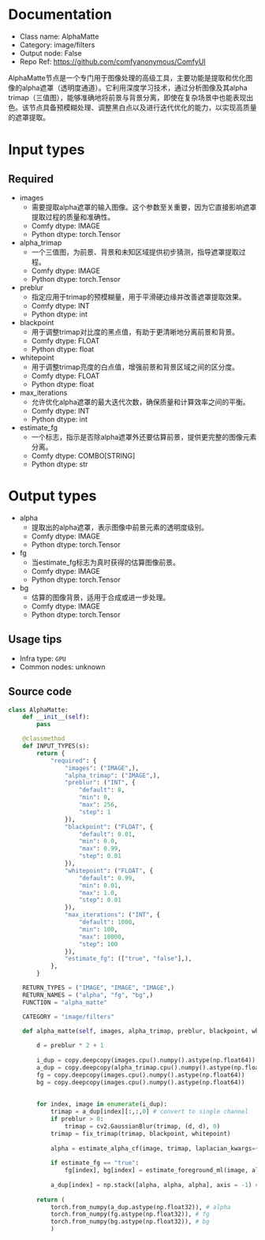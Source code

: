 
# Documentation
- Class name: AlphaMatte
- Category: image/filters
- Output node: False
- Repo Ref: https://github.com/comfyanonymous/ComfyUI

AlphaMatte节点是一个专门用于图像处理的高级工具，主要功能是提取和优化图像的alpha遮罩（透明度通道）。它利用深度学习技术，通过分析图像及其alpha trimap（三值图），能够准确地将前景与背景分离，即使在复杂场景中也能表现出色。该节点具备预模糊处理、调整黑白点以及进行迭代优化的能力，以实现高质量的遮罩提取。

# Input types
## Required
- images
    - 需要提取alpha遮罩的输入图像。这个参数至关重要，因为它直接影响遮罩提取过程的质量和准确性。
    - Comfy dtype: IMAGE
    - Python dtype: torch.Tensor
- alpha_trimap
    - 一个三值图，为前景、背景和未知区域提供初步猜测，指导遮罩提取过程。
    - Comfy dtype: IMAGE
    - Python dtype: torch.Tensor
- preblur
    - 指定应用于trimap的预模糊量，用于平滑硬边缘并改善遮罩提取效果。
    - Comfy dtype: INT
    - Python dtype: int
- blackpoint
    - 用于调整trimap对比度的黑点值，有助于更清晰地分离前景和背景。
    - Comfy dtype: FLOAT
    - Python dtype: float
- whitepoint
    - 用于调整trimap亮度的白点值，增强前景和背景区域之间的区分度。
    - Comfy dtype: FLOAT
    - Python dtype: float
- max_iterations
    - 允许优化alpha遮罩的最大迭代次数，确保质量和计算效率之间的平衡。
    - Comfy dtype: INT
    - Python dtype: int
- estimate_fg
    - 一个标志，指示是否除alpha遮罩外还要估算前景，提供更完整的图像元素分离。
    - Comfy dtype: COMBO[STRING]
    - Python dtype: str

# Output types
- alpha
    - 提取出的alpha遮罩，表示图像中前景元素的透明度级别。
    - Comfy dtype: IMAGE
    - Python dtype: torch.Tensor
- fg
    - 当estimate_fg标志为真时获得的估算图像前景。
    - Comfy dtype: IMAGE
    - Python dtype: torch.Tensor
- bg
    - 估算的图像背景，适用于合成或进一步处理。
    - Comfy dtype: IMAGE
    - Python dtype: torch.Tensor


## Usage tips
- Infra type: `GPU`
- Common nodes: unknown


## Source code
```python
class AlphaMatte:
    def __init__(self):
        pass

    @classmethod
    def INPUT_TYPES(s):
        return {
            "required": {
                "images": ("IMAGE",),
                "alpha_trimap": ("IMAGE",),
                "preblur": ("INT", {
                    "default": 8,
                    "min": 0,
                    "max": 256,
                    "step": 1
                }),
                "blackpoint": ("FLOAT", {
                    "default": 0.01,
                    "min": 0.0,
                    "max": 0.99,
                    "step": 0.01
                }),
                "whitepoint": ("FLOAT", {
                    "default": 0.99,
                    "min": 0.01,
                    "max": 1.0,
                    "step": 0.01
                }),
                "max_iterations": ("INT", {
                    "default": 1000,
                    "min": 100,
                    "max": 10000,
                    "step": 100
                }),
                "estimate_fg": (["true", "false"],),
            },
        }

    RETURN_TYPES = ("IMAGE", "IMAGE", "IMAGE",)
    RETURN_NAMES = ("alpha", "fg", "bg",)
    FUNCTION = "alpha_matte"

    CATEGORY = "image/filters"

    def alpha_matte(self, images, alpha_trimap, preblur, blackpoint, whitepoint, max_iterations, estimate_fg):
        
        d = preblur * 2 + 1
        
        i_dup = copy.deepcopy(images.cpu().numpy().astype(np.float64))
        a_dup = copy.deepcopy(alpha_trimap.cpu().numpy().astype(np.float64))
        fg = copy.deepcopy(images.cpu().numpy().astype(np.float64))
        bg = copy.deepcopy(images.cpu().numpy().astype(np.float64))
        
        
        for index, image in enumerate(i_dup):
            trimap = a_dup[index][:,:,0] # convert to single channel
            if preblur > 0:
                trimap = cv2.GaussianBlur(trimap, (d, d), 0)
            trimap = fix_trimap(trimap, blackpoint, whitepoint)
            
            alpha = estimate_alpha_cf(image, trimap, laplacian_kwargs={"epsilon": 1e-6}, cg_kwargs={"maxiter":max_iterations})
            
            if estimate_fg == "true":
                fg[index], bg[index] = estimate_foreground_ml(image, alpha, return_background=True)
            
            a_dup[index] = np.stack([alpha, alpha, alpha], axis = -1) # convert back to rgb
        
        return (
            torch.from_numpy(a_dup.astype(np.float32)), # alpha
            torch.from_numpy(fg.astype(np.float32)), # fg
            torch.from_numpy(bg.astype(np.float32)), # bg
            )

```
